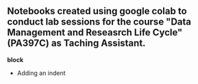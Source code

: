 ## Notebooks created using google colab to conduct lab sessions for the course "Data Management and Reseasrch Life Cycle" (PA397C) as Taching Assistant.

**block**

* Adding an indent
